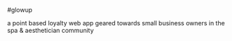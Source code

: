 #glowup 

a point based loyalty web app geared towards small business owners in the spa & aesthetician community